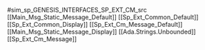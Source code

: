 #sim_sp_GENESIS_INTERFACES_SP_EXT_CM_src
[[Main_Msg_Static_Message_Default]]
[[Sp_Ext_Common_Default]]
[[Sp_Ext_Common_Display]]
[[Sp_Ext_Cm_Message_Default]]
[[Main_Msg_Static_Message_Display]]
[[Ada.Strings.Unbounded]]
[[Sp_Ext_Cm_Message]]
